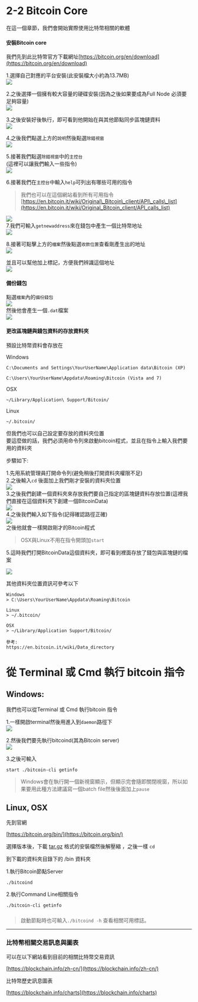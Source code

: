 # 2-2 Bitcoin Core

在這一個章節，我們會開始實際使用比特幣相關的軟體

#### 安裝Bitcoin core

我們先到此比特幣官方下載網址[https://bitcoin.org/en/download](https://bitcoin.org/en/download)

1.選擇自己對應的平台安裝\(此安裝檔大小約為13.7MB\)  
![](/assets/bitcoin-core-download.png)

2.之後選擇一個擁有較大容量的硬碟安裝\(因為之後如果要成為Full Node 必須要足夠容量\)  
![](/assets/bitcoin-install01.png)

3.之後安裝好後執行，即可看到他開始在與其他節點同步區塊鏈資料  
![](/assets/bitcoin-qt01.png)

4.之後我們點選上方的`說明`然後點選`除錯視窗`  
![](/assets/bitcoin-qt02.png)

5.接著我們點選`除錯視窗`中的`主控台`  
\(這裡可以讓我們輸入一些指令\)  
![](/assets/bitcoin-qt03.png)

6.接著我們在`主控台`中輸入`help`可列出有哪些可用的指令

> 我們也可以在這個網站看到所有可用指令  
> [https://en.bitcoin.it/wiki/Original\_Bitcoin\_client/API\_calls\_list](https://en.bitcoin.it/wiki/Original_Bitcoin_client/API_calls_list)

![](/assets/bitcoin-qt06.png)  
7.我們可輸入`getnewaddress`來在錢包中產生一個比特幣地址  
![](/assets/bitcoin-qt07.png)

8.接著可點擊上方的`檔案`然後點選`收款位置`查看剛產生出的地址  
![](/assets/bitcoin-qt08.png)

並且可以幫他加上標記，方便我們辨識這個地址  
![](/assets/bitcoin-qt09.png)

#### 備份錢包

點選`檔案`內的`備份錢包`  
![](/assets/bitcoin-qt10.png)  
然後他會產生一個`.dat`檔案  
![](/assets/bitcoin-qt11.png)

#### 更改區塊鏈與錢包資料的存放資料夾

預設比特幣資料會存放在

Windows

```
C:\Documents and Settings\YourUserName\Application data\Bitcoin (XP)

C:\Users\YourUserName\Appdata\Roaming\Bitcoin (Vista and 7)
```

OSX

```
~/Library/Application\ Support/Bitcoin/
```

Linux

```
~/.bitcoin/
```

但我們也可以自己設定要存放的資料夾位置  
要這麼做的話，我們必須用命令列來啟動bitcoin程式，並且在指令上輸入我們要用的資料夾

步驟如下:

1.先用系統管理員打開命令列\(避免稍後打開資料夾權限不足\)  
2.之後輸入`cd` 後面加上我們剛才安裝的資料夾位置  
![](/assets/bitcoin-qt12.png)  
3.之後我們創建一個資料夾來存放我們要自己指定的區塊鏈資料存放位置\(這裡我們直接在這個資料夾下創建一個BitcoinData\)  
![](/assets/bitcoin-qt13.png)  
4.之後我們輸入如下指令\(記得確認路徑正確\)  
![](/assets/start-qt-cmd.png)  
之後他就會一樣開啟剛才的Bitcoin程式

> OSX與Linux不用在指令開頭加`start`

5.這時我們打開BitcoinData這個資料夾，即可看到裡面存放了錢包與區塊鏈的檔案

![](/assets/bitcoin-qt14.png)

其他資料夾位置資訊可參考以下

```
Windows
> C:\Users\YourUserName\Appdata\Roaming\Bitcoin

Linux
> ~/.bitcoin/

OSX
> ~/Library/Application Support/Bitcoin/

參考:
https://en.bitcoin.it/wiki/Data_directory
```

# 從 Terminal 或 Cmd 執行 bitcoin 指令

## Windows:

我們也可以從Terminal 或 Cmd 執行bitcoin 指令

1.一樣開啟terminal然後用進入到`daemon`路徑下  
![](/assets/bitcoin-qt15.png)

2.然後我們要先執行bitcoind\(其為Bitcoin server\)  
![](/assets/bitcoin-qt16.png)

3.之後可輸入

```
start ./bitcoin-cli getinfo
```

> Windows會在執行開一個新視窗顯示，但顯示完會隨即關閉視窗，所以如果要用此種方法建議寫一個batch file然後後面加上`pause`

## Linux, OSX

先到官網

[https://bitcoin.org/bin/](https://bitcoin.org/bin/)

選擇版本後，下載 [tar.gz](https://bitcoin.org/bin/bitcoin-core-0.15.1/bitcoin-0.15.1-osx64.tar.gz) 格式的安裝檔然後解壓縮 ，之後一樣 `cd`

到下載的資料夾目錄下的 /bin 資料夾

1.執行Bitcoin節點Server

```
./bitcoind
```

2.執行Command Line相關指令

```
./bitcoin-cli getinfo
```

### 

> 啟動節點時也可輸入`./bitcoind -h` 查看相關可用標誌。

---

### 比特幣相關交易訊息與圖表

可以在以下網站看到目前的相關比特幣交易資訊

[https://blockchain.info/zh-cn/](https://blockchain.info/zh-cn/)

比特幣歷史訊息圖表

[https://blockchain.info/charts](https://blockchain.info/charts)


